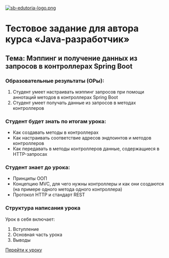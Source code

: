 [![sb-edutoria-logo.png](https://i.postimg.cc/8s8NwgCD/sb-edutoria-logo.png)](https://edutoria.ru/)

# Тестовое задание для автора курса «Java-разработчик»

## Тема: Мэппинг и получение данных из запросов в контроллерах Spring Boot

### Образовательные результаты (ОРы):

1) Студент умеет настраивать мэппинг запросов при помощи аннотаций методов в контроллерах Spring Boot  
2) Студент умеет получать данные из запросов в методах контроллеров  

### Студент будет знать по итогам урока:  

- Как создавать методы в контроллерах  
- Как настраивать соответствие адресов эндпоинтов и методов контроллеров  
- Как передавать в методы контроллеров данные, содержащиеся в HTTP-запросах  

### Студент знает до урока:  

- Принципы ООП  
- Концепцию MVC, для чего нужны контроллеры и как они создаются (на примере одного метода одного контроллера)  
- Протокол HTTP и стандарт REST  

### Структура написания урока  

Урок в себя включает:  

1. Вступление  
2. Основная часть урока  
3. Выводы  

[Перейти к уроку](https://github.com/sproshchaev/edutoria-demo/blob/main/Java%20Developer/Mapping%20and%20Retrieving%20Data%20from%20Requests%20in%20Spring%20Boot%20Controllers.md)
